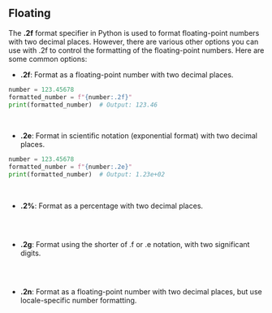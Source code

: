 ## Floating

The **.2f** format specifier in Python is used to format floating-point numbers with two decimal places. However, there are various other options you can use with .2f to control the formatting of the floating-point numbers. Here are some common options:

- **.2f**: Format as a floating-point number with two decimal places.

```python
number = 123.45678
formatted_number = f"{number:.2f}"
print(formatted_number)  # Output: 123.46

```

<br>

- **.2e**: Format in scientific notation (exponential format) with two decimal places.

```python
number = 123.45678
formatted_number = f"{number:.2e}"
print(formatted_number)  # Output: 1.23e+02

```

<br>

- **.2%**: Format as a percentage with two decimal places.

```python

```

<br>

- **.2g**: Format using the shorter of .f or .e notation, with two significant digits.

```python

```

<br>

- **.2n**: Format as a floating-point number with two decimal places, but use locale-specific number formatting.

```python

```

<br>
